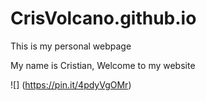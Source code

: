 # CrisVolcano.github.io
This is my personal webpage

My name is Cristian, Welcome to my website 

![] (https://pin.it/4pdyVgOMr)

